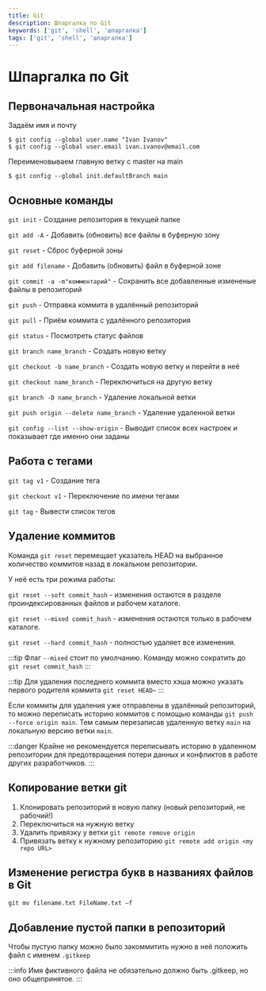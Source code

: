 ```yaml
---
title: Git
description: Шпаргалка по Git
keywords: ['git', 'shell', 'шпаргалка']
tags: ['git', 'shell', 'шпаргалка']
---
```


# Шпаргалка по Git

## Первоначальная настройка

Задаём имя и почту

```shell
$ git config --global user.name "Ivan Ivanov"
$ git config --global user.email ivan.ivanov@email.com
```

Переименовываем главную ветку с master на main

```shell
$ git config --global init.defaultBranch main
```

## Основные команды

`git init` - Создание репозитория в текущей папке

`git add -A` - Добавить (обновить) все файлы в буферную зону

`git reset` - Сброс буферной зоны

`git add filename` - Добавить (обновить) файл в буферной зоне

`git commit -a -m"комментарий"` - Сохранить все добавленные измененые файлы в репозиторий

`git push` - Отправка коммита в удалённый репозиторий

`git pull` - Приём коммита с удалённого репозитория

`git status` - Посмотреть статус файлов

`git branch name_branch` - Создать новую ветку

`git checkout -b name_branch` - Создать новую ветку и перейти в неё

`git checkout name_branch` - Переключиться на другую ветку

`git branch -D name_branch` - Удаление локальной ветки

`git push origin --delete name_branch` - Удаление удаленной ветки

`git config --list --show-origin` - Выводит список всех настроек и показывает где именно они заданы

## Работа с тегами

`git tag v1` - Создание тега

`git checkout v1` - Переключение по имени тегами

`git tag` - Вывести список тегов

## Удаление коммитов

Команда `git reset` перемещает указатель HEAD на выбранное количество коммитов назад в локальном репозитории.

У неё есть три режима работы:

`git reset --soft commit_hash` - изменения остаются в разделе проиндексированных файлов и рабочем каталоге.

`git reset --mixed commit_hash` - изменения остаются только в рабочем каталоге.

`git reset --hard commit_hash` - полностью удаляет все изменения.

:::tip
Флаг `--mixed` стоит по умолчанию. Команду можно сократить до `git reset commit_hash`
:::

:::tip
Для удаления последнего коммита вместо хэша можно указать первого родителя коммита `git reset HEAD~`
:::

Если коммиты для удаления уже отправлены в удалённый репозиторий, то можно переписать историю коммитов с помощью команды `git push --force origin main`. Тем самым перезаписав удаленную ветку `main` на локальную версию ветки `main`.

:::danger
Крайне не рекомендуется переписывать историю в удаленном репозитории для предотвращения потери данных и конфликтов в работе других разработчиков.
:::

## Копирование ветки git

1. Клонировать репозиторий в новую папку (новый репозиторий, не рабочий!)
2. Переключиться на нужную ветку
3. Удалить привязку у ветки `git remote remove origin`
4. Привязать ветку к нужному репозиторию `git remote add origin <my repo URL>`

## Изменение регистра букв в названиях файлов в Git

```shell
git mv filename.txt FileName.txt –f
```
## Добавление пустой папки в репозиторий

Чтобы пустую папку можно было закоммитить нужно в неё положить файл с именем `.gitkeep`

:::info
Имя фиктивного файла не обязательно должно быть .gitkeep, но оно общепринятое.
:::
